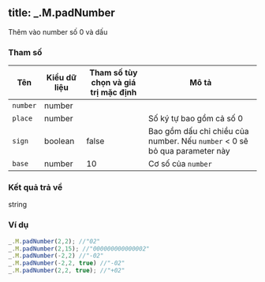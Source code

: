 title: _.M.padNumber
-----

Thêm vào number số 0 và dấu

### Tham số
<table class="table table-striped">
    <thead>
    <tr>
        <th>Tên</th>
        <th>Kiểu dữ liệu</th>
        <th>Tham số tùy chọn và giá trị mặc định</th>
        <th>Mô tả</th>
    </tr>
    </thead>
    <tbody>
    <tr>
        <td><code>number</code></td>
        <td>number</td>
        <td></td>
        <td></td>
    </tr>
    <tr>
        <td><code>place</code></td>
        <td>number</td>
        <td></td>
        <td>Số ký tự bao gồm cả số 0</td>
    </tr>
    <tr>
        <td><code>sign</code></td>
        <td>boolean</td>
        <td>false</td>
        <td>Bao gồm dấu chỉ chiều của number. Nếu <code>number</code> < 0 sẽ bỏ qua parameter này</td>
    </tr>
    <tr>
        <td><code>base</code></td>
        <td>number</td>
        <td>10</td>
        <td>Cơ số của <code>number</code></td>
    </tr>
    </tbody>
</table>

### Kết quả trả về
<dl class="dl-horizontal">
    <dt>string</dt>
    <dd></dd>
</dl>

### Ví dụ
```js
_.M.padNumber(2,2); //"02"
_.M.padNumber(2,15); //"000000000000002"
_.M.padNumber(-2,2) //"-02"
_.M.padNumber(-2,2, true) //"-02"
_.M.padNumber(2,2, true); //"+02"
```